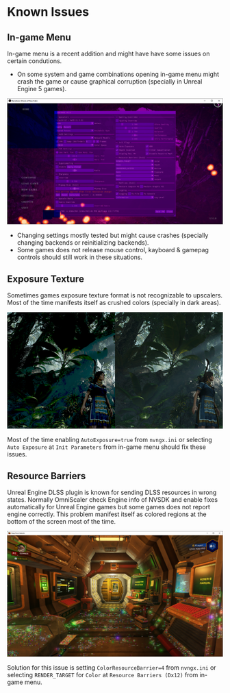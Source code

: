# Known Issues

## In-game Menu
In-game menu is a recent addition and might have have some issues on certain condutions.

* On some system and game combinations opening in-game menu might crash the game or cause graphical corruption (specially in Unreal Engine 5 games).

![Banishers](/images/banishers.png)

* Changing settings mostly tested but might cause crashes (specially changing backends or reinitializing backends).
* Some games does not release mouse control, kayboard & gamepag controls should still work in these situations.

## Exposure Texture
Sometimes games exposure texture format is not recognizable to upscalers. Most of the time manifests itself as crushed colors (specially in dark areas). 

![exposure](/images/exposure.png)

Most of the time enabling `AutoExposure=true` from `nvngx.ini` or selecting `Auto Exposure` at `Init Parameters` from in-game menu should fix these issues.

## Resource Barriers
Unreal Engine DLSS plugin is known for sending DLSS resources in wrong states. Normally OmniScaler check Engine info of NVSDK and enable fixes automatically for Unreal Engine games but some games does not report engine correctly. This problem manifest itself as colored regions at the bottom of the screen most of the time. 

![christmas lights](/images/christmas.png)

Solution for this issue is setting `ColorResourceBarrier=4` from `nvngx.ini` or selecting `RENDER_TARGET` for `Color` at `Resource Barriers (Dx12)` from in-game menu.
